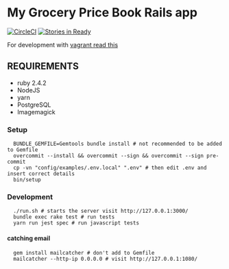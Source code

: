 # My Grocery Price Book Rails app
[![CircleCI](https://circleci.com/gh/my-grocery-price-book/www.svg?style=svg)](https://circleci.com/gh/my-grocery-price-book/www)
[![Stories in Ready](https://badge.waffle.io/my-grocery-price-book/www.png?label=ready&title=Ready)](https://waffle.io/my-grocery-price-book/www)

For development with [vagrant read this](https://github.com/my-grocery-price-book/www-infrastructure#setting-up-a-development-enviroment-with-vagrant-and-ansible)

## REQUIREMENTS

 * ruby 2.4.2
 * NodeJS
 * yarn
 * PostgreSQL
 * Imagemagick

 
### Setup
 
```
  BUNDLE_GEMFILE=Gemtools bundle install # not recommended to be added to Gemfile
  overcommit --install && overcommit --sign && overcommit --sign pre-commit
  cp -vn "config/examples/.env.local" ".env" # then edit .env and insert correct details
  bin/setup 
```

### Development

```
  ./run.sh # starts the server visit http://127.0.0.1:3000/
  bundle exec rake test # run tests
  yarn run jest spec # run javascript tests
```

#### catching email

```
  gem install mailcatcher # don't add to Gemfile
  mailcatcher --http-ip 0.0.0.0 # visit http://127.0.0.1:1080/
```
